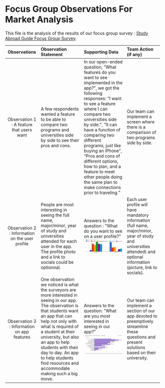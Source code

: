 #  Focus Group Observations For Market Analysis

This file is the analysis of the results of our focus group survey : [Study Abroad Guide Focus Group Survey](https://docs.google.com/forms/d/e/1FAIpQLScj9X045MlKwS6MV4iqcJmKFbzhplZORxbv02UyInDYFxdFLg/viewform?usp=sf_link).

| Observations | Observation Statement |Supporting Data | Team Action (if any) |
| :---:        |  :---           | :---          | :---        |
|Observation 1 : A feature that users want  | A few respondents wanted a feature to be able to compare two programs and universities side by side to see their pros and cons. | In our open-ended question, “What features do you want to see implemented in the app?”, we got the following responses: “I want to see a feature where I can compare two universities side by side.”, “It can have a function of comparing two different programs, just like buying an iPhone”, “Pros and cons of different options, how to plan, and a feature to meet other people doing the same plan to make connections prior to traveling.” | Our team can implement a screen where there is a comparison of two programs side by side. |
| Observation 2 : Information on the user profile | People are most interesting in seeing the full name, major/minor, year of study and universities attended for each user in the app. The profile photo and a link to socials could be optionnal.| Answers to the question : "What do you want to see on a user profile?" ![Data](/src/UserProfileInformationData.png)| Each user profile will have mandatory information (full name, major/minor, year of study and universities attended) and optional information (picture, link to socials).|
| Observation 3 : Information on app features | One observation we noticed is what the surveyors are more interested in seeing in our app. The observation is that students want an app that can help not only with what is required of a student at their university, but also an app to help students with their day to day. An app to help students find resources and accommodate making such a big move. | Answers to the question: "What are you most interested in seeing in our app?"![Data](/src/surveydata.png)| Our team can implement a section of our app devoted to preemptively streamline these questions and present solutions based on their university.|


